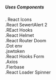 <h5> Uses Components </h5> 
.  React Icons  <br>
.React SewertAlert 2 <br>
.REact Hooks <br>
.React Helmet <br>
.React Router Doom<br>
.Dot env <br> 
.jswtoken<br>
.React Hooks Form <br>
.Axios <br>
.Fierbase <br>
.React Loader Spinner <br>

